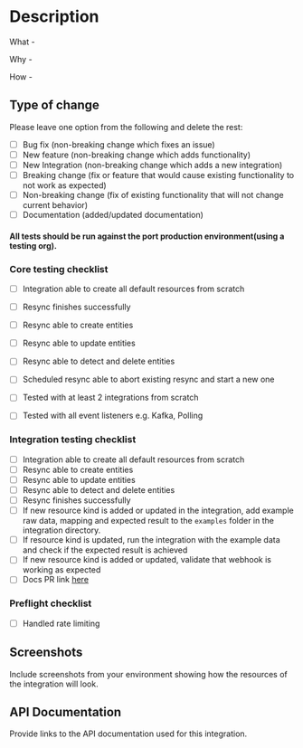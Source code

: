 # Description

What -

Why -

How -

## Type of change

Please leave one option from the following and delete the rest:

- [ ] Bug fix (non-breaking change which fixes an issue)
- [ ] New feature (non-breaking change which adds functionality)
- [ ] New Integration (non-breaking change which adds a new integration)
- [ ] Breaking change (fix or feature that would cause existing functionality to not work as expected)
- [ ] Non-breaking change (fix of existing functionality that will not change current behavior)
- [ ] Documentation (added/updated documentation)

<h4> All tests should be run against the port production environment(using a testing org). </h4>

### Core testing checklist

- [ ] Integration able to create all default resources from scratch
- [ ] Resync finishes successfully
- [ ] Resync able to create entities
- [ ] Resync able to update entities
- [ ] Resync able to detect and delete entities
- [ ] Scheduled resync able to abort existing resync and start a new one
- [ ] Tested with at least 2 integrations from scratch
- [ ] Tested with all event listeners e.g. Kafka, Polling


### Integration testing checklist

- [ ] Integration able to create all default resources from scratch
- [ ] Resync able to create entities
- [ ] Resync able to update entities
- [ ] Resync able to detect and delete entities
- [ ] Resync finishes successfully
- [ ] If new resource kind is added or updated in the integration, add example raw data, mapping and expected result to the `examples` folder in the integration directory. 
- [ ] If resource kind is updated, run the integration with the example data and check if the expected result is achieved
- [ ] If new resource kind is added or updated, validate that webhook is working as expected
- [ ] Docs PR link [here](#)

### Preflight checklist

- [ ] Handled rate limiting

## Screenshots

Include screenshots from your environment showing how the resources of the integration will look.

## API Documentation

Provide links to the API documentation used for this integration.

